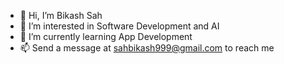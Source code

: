 - 👋 Hi, I’m Bikash Sah
- 👀 I’m interested in Software Development and AI
- 🌱 I’m currently learning App Development
- 📫 Send a message at sahbikash999@gmail.com to reach me

<!---
BikashSah999/BikashSah999 is a ✨ special ✨ repository because its `README.md` (this file) appears on your GitHub profile.
You can click the Preview link to take a look at your changes.
--->
